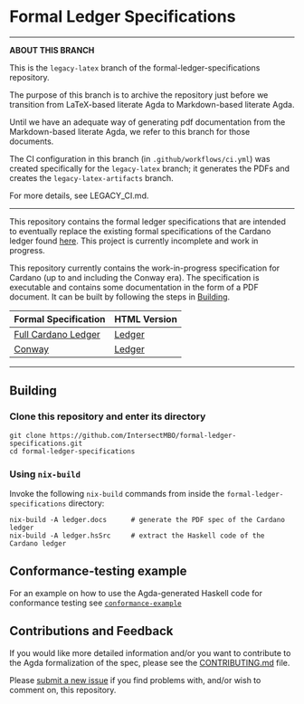 # Formal Ledger Specifications

---

**ABOUT THIS BRANCH**

This is the `legacy-latex` branch of the formal-ledger-specifications repository.

The purpose of this branch is to archive the repository just before we transition
from LaTeX-based literate Agda to Markdown-based literate Agda.

Until we have an adequate way of generating pdf documentation from the Markdown-based
literate Agda, we refer to this branch for those documents.

The CI configuration in this branch (in `.github/workflows/ci.yml`) was created
specifically for the `legacy-latex` branch; it generates the PDFs and creates the
`legacy-latex-artifacts` branch.

For more details, see LEGACY_CI.md.

---



This repository contains the formal ledger specifications that are intended to eventually replace the existing formal specifications of the Cardano ledger found [here](https://github.com/IntersectMBO/cardano-ledger). This project is currently incomplete and work in progress.

This repository currently contains the work-in-progress specification for Cardano (up to and including the Conway era). The specification is executable and contains some documentation in the form of a PDF document. It can be built by following the steps in [Building](#building).

| Formal Specification | HTML Version |
| -------------------- | ------------ |
| [Full Cardano Ledger](https://IntersectMBO.github.io/formal-ledger-specifications/cardano-ledger.pdf) | [Ledger](https://IntersectMBO.github.io/formal-ledger-specifications/html/index.html) |
| [Conway](https://IntersectMBO.github.io/formal-ledger-specifications/conway-ledger.pdf) | [Ledger](https://IntersectMBO.github.io/formal-ledger-specifications/html/index.html) |

---

## Building

### Clone this repository and enter its directory

```
git clone https://github.com/IntersectMBO/formal-ledger-specifications.git
cd formal-ledger-specifications
```

### Using `nix-build`

Invoke the following `nix-build` commands from inside the
`formal-ledger-specifications` directory:

```
nix-build -A ledger.docs      # generate the PDF spec of the Cardano ledger
nix-build -A ledger.hsSrc     # extract the Haskell code of the Cardano ledger
```

## Conformance-testing example

For an example on how to use the Agda-generated Haskell code for conformance
testing see [`conformance-example`](conformance-example)

## Contributions and Feedback

If you would like more detailed information and/or you want to contribute to the Agda formalization of the spec, please see the [CONTRIBUTING.md](CONTRIBUTING.md) file.

Please [submit a new issue][] if you find problems with, and/or wish to comment on, this repository.

[submit a new issue]: https://github.com/IntersectMBO/formal-ledger-specifications/issues/new/choose
